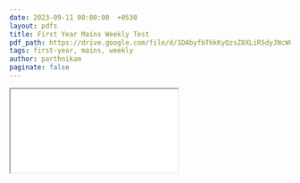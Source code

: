 ```yaml
---
date: 2023-09-11 00:00:00  +0530
layout: pdfs
title: First Year Mains Weekly Test
pdf_path: https://drive.google.com/file/d/1DAbyfbThkKyQzsZ8XLiR5dyJNcWUjeS7/preview?usp=sharing
tags: first-year, mains, weekly
author: parthnikam
paginate: false
---
```


<iframe class="embed-pdf" src="{{ page.pdf_path }}#toolbar=0" seamless="seamless" scrolling="no" style="overflow:hidden"></iframe>
